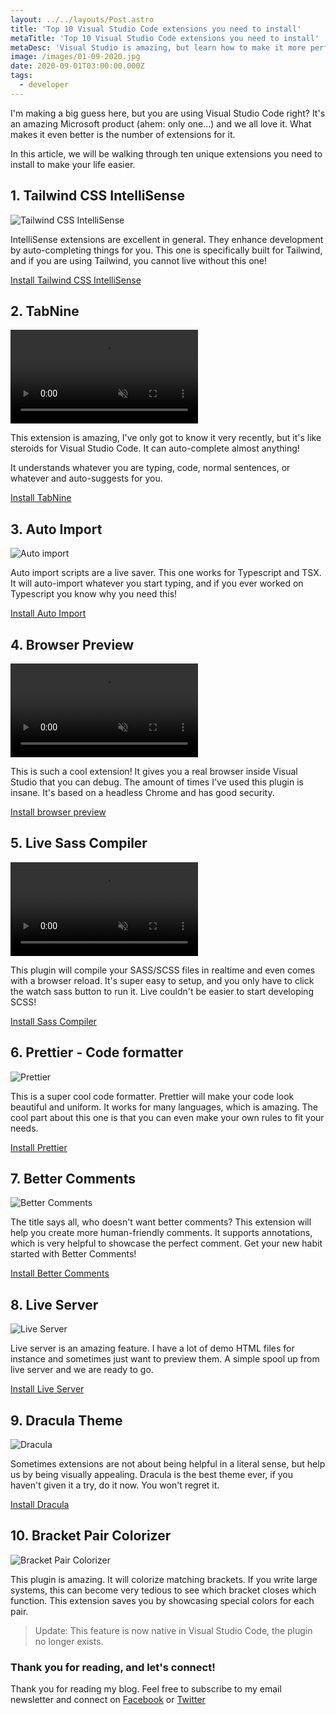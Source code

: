 ```yaml
---
layout: ../../layouts/Post.astro
title: 'Top 10 Visual Studio Code extensions you need to install'
metaTitle: 'Top 10 Visual Studio Code extensions you need to install'
metaDesc: 'Visual Studio is amazing, but learn how to make it more perfect'
image: /images/01-09-2020.jpg
date: 2020-09-01T03:00:00.000Z
tags:
  - developer
---
```


I'm making a big guess here, but you are using Visual Studio Code right?
It's an amazing Microsoft product (ahem: only one...) and we all love it. What makes it even better is the number of extensions for it.

In this article, we will be walking through ten unique extensions you need to install to make your life easier.

## 1. Tailwind CSS IntelliSense

![Tailwind CSS IntelliSense](https://cdn.hashnode.com/res/hashnode/image/upload/v1598804423054/8x6kIVJnb.png)

IntelliSense extensions are excellent in general. They enhance development by auto-completing things for you.
This one is specifically built for Tailwind, and if you are using Tailwind, you cannot live without this one!

[Install Tailwind CSS IntelliSense](https://marketplace.visualstudio.com/items?itemName=bradlc.vscode-tailwindcss)

## 2. TabNine

<video autoplay loop muted playsinline>
  <source src="https://res.cloudinary.com/daily-dev-tips/video/upload/q_auto/tabnine_qidukd.webm" type="video/webm" />
  <source src="https://res.cloudinary.com/daily-dev-tips/video/upload/q_auto/tabnine_kzkwez.mp4" type="video/mp4" />
</video>

This extension is amazing, I've only got to know it very recently, but it's like steroids for Visual Studio Code.
It can auto-complete almost anything!

It understands whatever you are typing, code, normal sentences, or whatever and auto-suggests for you.

[Install TabNine](https://marketplace.visualstudio.com/items?itemName=TabNine.tabnine-vscode)

## 3. Auto Import

![Auto import](https://cdn.hashnode.com/res/hashnode/image/upload/v1598804931920/zA3lZN3vw.gif)

Auto import scripts are a live saver. This one works for Typescript and TSX.
It will auto-import whatever you start typing, and if you ever worked on Typescript you know why you need this!

[Install Auto Import](https://marketplace.visualstudio.com/items?itemName=steoates.autoimport)

## 4. Browser Preview

<video autoplay loop muted playsinline>
  <source src="https://res.cloudinary.com/daily-dev-tips/video/upload/q_auto/preview_j1ghsm.webm" type="video/webm" />
  <source src="https://res.cloudinary.com/daily-dev-tips/video/upload/q_auto/preview_sldfpu.mp4" type="video/mp4" />
</video>

This is such a cool extension! It gives you a real browser inside Visual Studio that you can debug.
The amount of times I've used this plugin is insane.
It's based on a headless Chrome and has good security.

[Install browser preview](https://marketplace.visualstudio.com/items?itemName=auchenberg.vscode-browser-preview)

## 5. Live Sass Compiler

<video autoplay loop muted playsinline>
  <source src="https://res.cloudinary.com/daily-dev-tips/video/upload/q_auto/sass_vvjts0.webm" type="video/webm" />
  <source src="https://res.cloudinary.com/daily-dev-tips/video/upload/q_auto/sass_hvaqcg.mp4" type="video/mp4" />
</video>

This plugin will compile your SASS/SCSS files in realtime and even comes with a browser reload.
It's super easy to setup, and you only have to click the watch sass button to run it.
Live couldn't be easier to start developing SCSS!

[Install Sass Compiler](https://marketplace.visualstudio.com/items?itemName=ritwickdey.live-sass)

## 6. Prettier - Code formatter

![Prettier](https://cdn.hashnode.com/res/hashnode/image/upload/v1598805636436/YtqXuyWWL.png)

This is a super cool code formatter. Prettier will make your code look beautiful and uniform. It works for many languages, which is amazing.
The cool part about this one is that you can even make your own rules to fit your needs.

[Install Prettier](https://marketplace.visualstudio.com/items?itemName=esbenp.prettier-vscode)

## 7. Better Comments

![Better Comments](https://cdn.hashnode.com/res/hashnode/image/upload/v1598805731277/ThqtBC1Az.png)

The title says all, who doesn't want better comments?
This extension will help you create more human-friendly comments. It supports annotations, which is very helpful to showcase the perfect comment.
Get your new habit started with Better Comments!

[Install Better Comments](https://marketplace.visualstudio.com/items?itemName=aaron-bond.better-comments)

## 8. Live Server

![Live Server](https://cdn.hashnode.com/res/hashnode/image/upload/v1598805811052/SbFoy7YsD.gif)

Live server is an amazing feature. I have a lot of demo HTML files for instance and sometimes just want to preview them.
A simple spool up from live server and we are ready to go.

[Install Live Server](https://marketplace.visualstudio.com/items?itemName=ritwickdey.LiveServer)

## 9. Dracula Theme

![Dracula](https://cdn.hashnode.com/res/hashnode/image/upload/v1598805896556/xosSrH3-M.png)

Sometimes extensions are not about being helpful in a literal sense, but help us by being visually appealing.
Dracula is the best theme ever, if you haven't given it a try, do it now. You won't regret it.

[ Install Dracula](https://marketplace.visualstudio.com/items?itemName=dracula-theme.theme-dracula)

## 10. Bracket Pair Colorizer

![Bracket Pair Colorizer](https://cdn.hashnode.com/res/hashnode/image/upload/v1598806029646/nJGEfL11N.png)

This plugin is amazing. It will colorize matching brackets. If you write large systems, this can become very tedious to see which bracket closes which function.
This extension saves you by showcasing special colors for each pair.

> Update: This feature is now native in Visual Studio Code, the plugin no longer exists.

### Thank you for reading, and let's connect!

Thank you for reading my blog. Feel free to subscribe to my email newsletter and connect on [Facebook](https://www.facebook.com/DailyDevTipsBlog) or [Twitter](https://twitter.com/DailyDevTips1)
